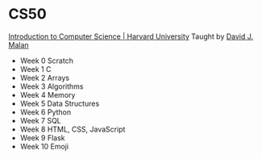 # CS50
[Introduction to Computer Science | Harvard University](https://cs50.harvard.edu/college)
Taught by [David J. Malan](https://github.com/dmalan)
- Week 0 Scratch
- Week 1 C
- Week 2 Arrays
- Week 3 Algorithms
- Week 4 Memory
- Week 5 Data Structures
- Week 6 Python
- Week 7 SQL
- Week 8 HTML, CSS, JavaScript
- Week 9 Flask
- Week 10 Emoji

